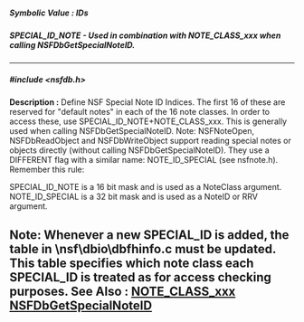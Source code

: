 ##### Symbolic Value : IDs
##### SPECIAL_ID_NOTE - Used in combination with NOTE_CLASS_xxx when calling NSFDbGetSpecialNoteID.
---
##### #include <nsfdb.h>
**Description :**
Define NSF Special Note ID Indices. The first 16 of these are reserved for 
"default notes" in each of the 16 note classes. In order to access these, use 
SPECIAL_ID_NOTE+NOTE_CLASS_xxx.  This is generally used when calling 
NSFDbGetSpecialNoteID.  Note: NSFNoteOpen, NSFDbReadObject and NSFDbWriteObject 
support reading special notes or objects directly (without calling 
NSFDbGetSpecialNoteID). They use a DIFFERENT flag with a similar name: 
NOTE_ID_SPECIAL (see nsfnote.h).  Remember this rule:

 SPECIAL_ID_NOTE is a 16 bit mask and is used as a NoteClass argument.
 NOTE_ID_SPECIAL is a 32 bit mask and is used as a NoteID or RRV argument.

 Note: Whenever a new SPECIAL_ID is added, the table in \nsf\dbio\dbfhinfo.c 
must be updated. This table specifies which note class each SPECIAL_ID is 
treated as for access checking purposes.
**See Also :**
[NOTE_CLASS_xxx](D:/md_files/NOTE_CLASS_xxx.md)
[NSFDbGetSpecialNoteID](D:/md_files/NSFDbGetSpecialNoteID.md)
---

